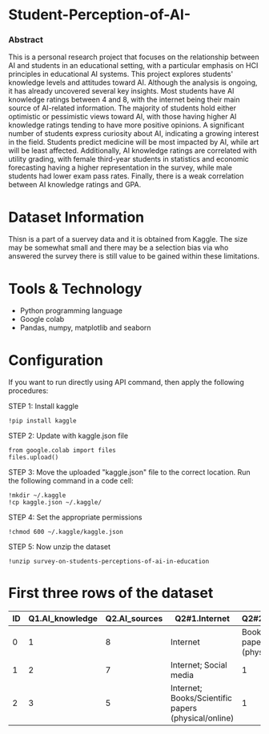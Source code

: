 # Student-Perception-of-AI-

### Abstract 
This is a personal research project that focuses on the relationship between AI and students in an educational setting, with a particular emphasis on HCI principles in educational AI systems. This project explores students' knowledge levels and attitudes toward AI. Although the analysis is ongoing, it has already uncovered several key insights. Most students have AI knowledge ratings between 4 and 8, with the internet being their main source of AI-related information. The majority of students hold either optimistic or pessimistic views toward AI, with those having higher AI knowledge ratings tending to have more positive opinions. A significant number of students express curiosity about AI, indicating a growing interest in the field. Students predict medicine will be most impacted by AI, while art will be least affected. Additionally, AI knowledge ratings are correlated with utility grading, with female third-year students in statistics and economic forecasting having a higher representation in the survey, while male students had lower exam pass rates. Finally, there is a weak correlation between AI knowledge ratings and GPA.

# Dataset Information
Thisn is a part of a suervey data and it is obtained from Kaggle. The size may be somewhat small and there may be a selection bias via who answered the survey there is still value to be gained within these limitations.

# Tools & Technology
- Python programming language
- Google colab
- Pandas, numpy, matplotlib and seaborn

# Configuration
If you want to run directly using API command, then apply the following procedures: <br>

STEP 1: Install kaggle
~~~
!pip install kaggle
~~~

STEP 2: Update with kaggle.json file
~~~
from google.colab import files
files.upload()
~~~

STEP 3: Move the uploaded "kaggle.json" file to the correct location. Run the following command in a code cell:
~~~
!mkdir ~/.kaggle
!cp kaggle.json ~/.kaggle/
~~~

STEP 4: Set the appropriate permissions
~~~
!chmod 600 ~/.kaggle/kaggle.json
~~~

STEP 5: Now unzip the dataset
~~~
!unzip survey-on-students-perceptions-of-ai-in-education
~~~

# First three rows of the dataset

| ID | Q1.AI_knowledge | Q2.AI_sources | Q2#1.Internet | Q2#2.Books/Papers | Q2#3.Social_media | Q2#4.Discussions | Q2#5.NotInformed | Q3#1.AI_dehumanization | Q3#2.Job_replacement | ... | Q7.Utility_grade | Q8.Advantage_teaching | Q9.Advantage_learning | Q10.Advantage_evaluation | Q11.Disadvantage_educational_process | Q12.Gender | Q13.Year_of_study | Q14.Major | Q15.Passed_exams | Q16.GPA |
|----|-----------------|--------------|--------------|------------------|-----------------|-----------------|------------------|-----------------------|-------------------|-----|-----------------|-----------------------|----------------------|------------------------|----------------------------------|----------|-----------------|----------|-----------------|-------|
| 0  | 1             | 8            | Internet     | Books/Scientific papers (physical/online) | 1 | 1 | 0 | 0 | 1 | 2 | ... | 9 | 3 | 1 | 2 | 3 | 1 | 2 | 2 | 1 | 9.2 |
| 1  | 2             | 7            | Internet; Social media | 1 | 0 | 1 | 0 | 0 | 2 | 3 | ... | 6 | 2 | 2 | 1 | 2 | 2 | 2 | 2 | 1 | 7.7 |
| 2  | 3             | 5            | Internet; Books/Scientific papers (physical/online) | 1 | 1 | 0 | 0 | 0 | 2 | 1 | ... | 6 | 3 | 3 | 3 | 4 | 2 | 2 | 2 | 0 | 7.2 |



